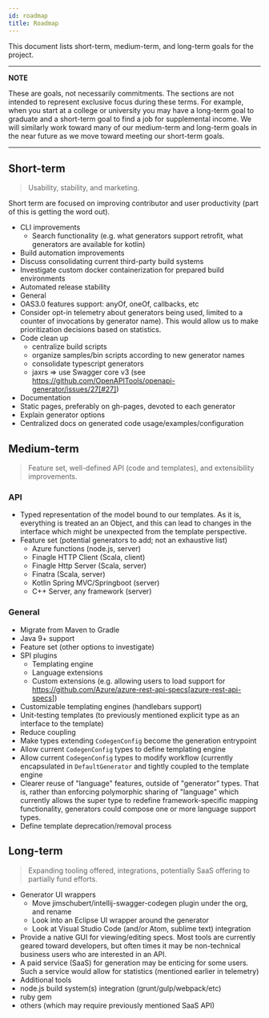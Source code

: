 ```yaml
---
id: roadmap
title: Roadmap
---
```


This document lists short-term, medium-term, and long-term goals for the project.

---

**NOTE**

These are goals, not necessarily commitments. The sections are not intended to represent exclusive focus during these terms. For example, when you start at a college or university you may have a long-term goal to graduate and a short-term goal to find a job for supplemental income. We will similarly work toward many of our medium-term and long-term goals in the near future as we move toward meeting our short-term goals.

---

## Short-term

> Usability, stability, and marketing.

Short term are focused on improving contributor and user productivity (part of this is getting the word out).

* CLI improvements
  * Search functionality (e.g. what generators support retrofit, what generators are available for kotlin)
* Build automation improvements
* Discuss consolidating current third-party build systems
* Investigate custom docker containerization for prepared build environments
* Automated release stability
* General
* OAS3.0 features support: anyOf, oneOf, callbacks, etc
* Consider opt-in telemetry about generators being used, limited to a counter of invocations by generator name). This would allow us to make prioritization decisions based on statistics.
* Code clean up
  * centralize build scripts
  * organize samples/bin scripts according to new generator names
  * consolidate typescript generators
  * jaxrs => use Swagger core v3 (see https://github.com/OpenAPITools/openapi-generator/issues/27[#27])
* Documentation
* Static pages, preferably on gh-pages, devoted to each generator
* Explain generator options
* Centralized docs on generated code usage/examples/configuration

## Medium-term

> Feature set, well-defined API (code and templates), and extensibility improvements.

### API
* Typed representation of the model bound to our templates. As it is, everything is treated an an Object, and this can lead to changes in the interface which might be unexpected from the template perspective.
* Feature set (potential generators to add; not an exhaustive list)
  * Azure functions (node.js, server)
  * Finagle HTTP Client (Scala, client)
  * Finagle Http Server (Scala, server)
  * Finatra (Scala, server)
  * Kotlin Spring MVC/Springboot (server)
  * C++ Server, any framework (server)

### General
* Migrate from Maven to Gradle
* Java 9+ support
* Feature set (other options to investigate)
* SPI plugins
  * Templating engine
  * Language extensions
  * Custom extensions (e.g. allowing users to load support for https://github.com/Azure/azure-rest-api-specs[azure-rest-api-specs])
* Customizable templating engines (handlebars support)
* Unit-testing templates (to previously mentioned explicit type as an interface to the template)
* Reduce coupling
* Make types extending `CodegenConfig` become the generation entrypoint
* Allow current `CodegenConfig` types to define templating engine
* Allow current `CodegenConfig` types to modify workflow (currently encapsulated in `DefaultGenerator` and tightly coupled to the template engine
* Clearer reuse of "language" features, outside of "generator" types. That is, rather than enforcing polymorphic sharing of "language" which currently allows the super type to redefine framework-specific mapping functionality, generators could compose one or more language support types.
* Define template deprecation/removal process

## Long-term

> Expanding tooling offered, integrations, potentially SaaS offering to partially fund efforts.

* Generator UI wrappers
  * Move jimschubert/intellij-swagger-codegen plugin under the org, and rename
  * Look into an Eclipse UI wrapper around the generator
  * Look at Visual Studio Code (and/or Atom, sublime text) integration
* Provide a native GUI for viewing/editing specs. Most tools are currently geared toward developers, but often times it may be non-technical business users who are interested in an API.
* A paid service (SaaS) for generation may be enticing for some users. Such a service would allow for statistics (mentioned earlier in telemetry)
* Additional tools
* node.js build system(s) integration (grunt/gulp/webpack/etc)
* ruby gem
* others (which may require previously mentioned SaaS API)
